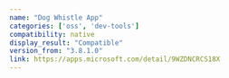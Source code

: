 ```yaml
---
name: "Dog Whistle App"
categories: ['oss', 'dev-tools']
compatibility: native
display_result: "Compatible"
version_from: "3.8.1.0"
link: https://apps.microsoft.com/detail/9WZDNCRCS18X
---
```

